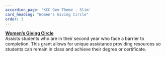 ```yaml
---
accordion_page: 'KCC Gem Theme - Slim'
card_heading: "Women's Giving Circle"
order: 3
---
```


<p><strong><a href="../give/womens-giving-circle/">Women&rsquo;s Giving Circle</a></strong><br />Assists students who are in their second year who face a barrier to completion. This grant allows for unique assistance providing resources so students can remain in class and achieve their degree or certificate.</p>
